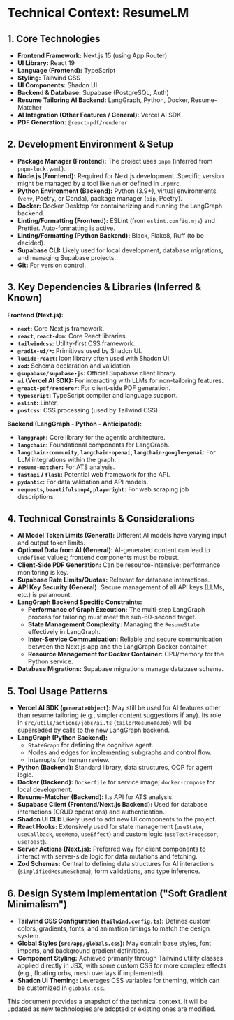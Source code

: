 # Technical Context: ResumeLM

## 1. Core Technologies

*   **Frontend Framework:** Next.js 15 (using App Router)
*   **UI Library:** React 19
*   **Language (Frontend):** TypeScript
*   **Styling:** Tailwind CSS
*   **UI Components:** Shadcn UI
*   **Backend & Database:** Supabase (PostgreSQL, Auth)
*   **Resume Tailoring AI Backend:** LangGraph, Python, Docker, Resume-Matcher
*   **AI Integration (Other Features / General):** Vercel AI SDK
*   **PDF Generation:** `@react-pdf/renderer`

## 2. Development Environment & Setup

*   **Package Manager (Frontend):** The project uses `pnpm` (inferred from `pnpm-lock.yaml`).
*   **Node.js (Frontend):** Required for Next.js development. Specific version might be managed by a tool like `nvm` or defined in `.npmrc`.
*   **Python Environment (Backend):** Python (3.9+), virtual environments (`venv`, Poetry, or Conda), package manager (`pip`, Poetry).
*   **Docker:** Docker Desktop for containerizing and running the LangGraph backend.
*   **Linting/Formatting (Frontend):** ESLint (from `eslint.config.mjs`) and Prettier. Auto-formatting is active.
*   **Linting/Formatting (Python Backend):** Black, Flake8, Ruff (to be decided).
*   **Supabase CLI:** Likely used for local development, database migrations, and managing Supabase projects.
*   **Git:** For version control.

## 3. Key Dependencies & Libraries (Inferred & Known)

**Frontend (Next.js):**
*   **`next`:** Core Next.js framework.
*   **`react`, `react-dom`:** Core React libraries.
*   **`tailwindcss`:** Utility-first CSS framework.
*   **`@radix-ui/*`:** Primitives used by Shadcn UI.
*   **`lucide-react`:** Icon library often used with Shadcn UI.
*   **`zod`:** Schema declaration and validation.
*   **`@supabase/supabase-js`:** Official Supabase client library.
*   **`ai` (Vercel AI SDK):** For interacting with LLMs for non-tailoring features.
*   **`@react-pdf/renderer`:** For client-side PDF generation.
*   **`typescript`:** TypeScript compiler and language support.
*   **`eslint`:** Linter.
*   **`postcss`:** CSS processing (used by Tailwind CSS).

**Backend (LangGraph - Python - Anticipated):**
*   **`langgraph`:** Core library for the agentic architecture.
*   **`langchain`:** Foundational components for LangGraph.
*   **`langchain-community`, `langchain-openai`, `langchain-google-genai`:** For LLM integrations within the graph.
*   **`resume-matcher`:** For ATS analysis.
*   **`fastapi` / `flask`:** Potential web framework for the API.
*   **`pydantic`:** For data validation and API models.
*   **`requests`, `beautifulsoup4`, `playwright`:** For web scraping job descriptions.

## 4. Technical Constraints & Considerations

*   **AI Model Token Limits (General):** Different AI models have varying input and output token limits.
*   **Optional Data from AI (General):** AI-generated content can lead to `undefined` values; frontend components must be robust.
*   **Client-Side PDF Generation:** Can be resource-intensive; performance monitoring is key.
*   **Supabase Rate Limits/Quotas:** Relevant for database interactions.
*   **API Key Security (General):** Secure management of all API keys (LLMs, etc.) is paramount.
*   **LangGraph Backend Specific Constraints:**
    *   **Performance of Graph Execution:** The multi-step LangGraph process for tailoring must meet the sub-60-second target.
    *   **State Management Complexity:** Managing the `ResumeState` effectively in LangGraph.
    *   **Inter-Service Communication:** Reliable and secure communication between the Next.js app and the LangGraph Docker container.
    *   **Resource Management for Docker Container:** CPU/memory for the Python service.
*   **Database Migrations:** Supabase migrations manage database schema.

## 5. Tool Usage Patterns

*   **Vercel AI SDK (`generateObject`):** May still be used for AI features other than resume tailoring (e.g., simpler content suggestions if any). Its role in `src/utils/actions/jobs/ai.ts` (`tailorResumeToJob`) will be superseded by calls to the new LangGraph backend.
*   **LangGraph (Python Backend):**
    *   `StateGraph` for defining the cognitive agent.
    *   Nodes and edges for implementing subgraphs and control flow.
    *   Interrupts for human review.
*   **Python (Backend):** Standard library, data structures, OOP for agent logic.
*   **Docker (Backend):** `Dockerfile` for service image, `docker-compose` for local development.
*   **Resume-Matcher (Backend):** Its API for ATS analysis.
*   **Supabase Client (Frontend/Next.js Backend):** Used for database interactions (CRUD operations) and authentication.
*   **Shadcn UI CLI:** Likely used to add new UI components to the project.
*   **React Hooks:** Extensively used for state management (`useState`, `useCallback`, `useMemo`, `useEffect`) and custom logic (`useTextProcessor`, `useToast`).
*   **Server Actions (Next.js):** Preferred way for client components to interact with server-side logic for data mutations and fetching.
*   **Zod Schemas:** Central to defining data structures for AI interactions (`simplifiedResumeSchema`), form validations, and type inference.

## 6. Design System Implementation ("Soft Gradient Minimalism")

*   **Tailwind CSS Configuration (`tailwind.config.ts`):** Defines custom colors, gradients, fonts, and animation timings to match the design system.
*   **Global Styles (`src/app/globals.css`):** May contain base styles, font imports, and background gradient definitions.
*   **Component Styling:** Achieved primarily through Tailwind utility classes applied directly in JSX, with some custom CSS for more complex effects (e.g., floating orbs, mesh overlays if implemented).
*   **Shadcn UI Theming:** Leverages CSS variables for theming, which can be customized in `globals.css`.

This document provides a snapshot of the technical context. It will be updated as new technologies are adopted or existing ones are modified.
